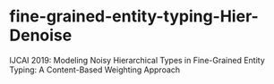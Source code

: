 # fine-grained-entity-typing-Hier-Denoise
IJCAI 2019: Modeling Noisy Hierarchical Types in Fine-Grained Entity Typing: A Content-Based Weighting Approach
